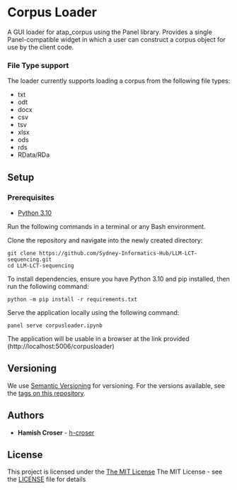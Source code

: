 # Corpus Loader

A GUI loader for atap_corpus using the Panel library. Provides a single Panel-compatible widget in which a user can construct a corpus object for use by the client code.

### File Type support

The loader currently supports loading a corpus from the following file types:
- txt
- odt
- docx
- csv
- tsv
- xlsx
- ods
- rds
- RData/RDa

## Setup

### Prerequisites

- [Python 3.10](https://www.python.org/)

Run the following commands in a terminal or any Bash environment.

Clone the repository and navigate into the newly created directory:

```shell
git clone https://github.com/Sydney-Informatics-Hub/LLM-LCT-sequencing.git
cd LLM-LCT-sequencing
```

To install dependencies, ensure you have Python 3.10 and pip installed, then run the following command:

```shell
python -m pip install -r requirements.txt
```

Serve the application locally using the following command:

```shell
panel serve corpusloader.ipynb
```

The application will be usable in a browser at the link provided (http://localhost:5006/corpusloader)

## Versioning

We use [Semantic Versioning](http://semver.org/) for versioning. For the versions available, see the [tags on this repository](https://github.com/Australian-Text-Analytics-Platform/atap_corpus_loader/tags).

## Authors

  - **Hamish Croser** - [h-croser](https://github.com/h-croser)

## License

This project is licensed under the [The MIT License](LICENSE)
The MIT License - see the [LICENSE](LICENSE) file for details
